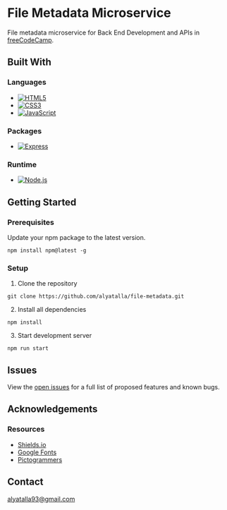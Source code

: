 # File Metadata Microservice


File metadata microservice for Back End Development and APIs in [freeCodeCamp](https://www.freecodecamp.org/learn/).


## Built With

### Languages

- [![HTML5](https://img.shields.io/badge/HTML5-white?style=for-the-badge&logo=html5&logoColor=e65127)](https://html5.org/)
- [![CSS3](https://img.shields.io/badge/CSS3-white?style=for-the-badge&logo=css3&logoColor=306AF1)](https://www.w3.org/Style/CSS/Overview.en.html)
- [![JavaScript](https://img.shields.io/badge/Javascript-383936?style=for-the-badge&logo=javascript)](https://js.org/index.html)

### Packages

- [![Express](https://img.shields.io/badge/Express-black?style=for-the-badge&logo=express)](https://expressjs.com/)

### Runtime

- [![Node.js](https://img.shields.io/badge/Node.js-233056?style=for-the-badge&logo=nodedotjs)](https://nodejs.org/en)

## Getting Started

### Prerequisites

Update your npm package to the latest version.

```
npm install npm@latest -g
```

### Setup

1. Clone the repository

```
git clone https://github.com/alyatalla/file-metadata.git
```

2. Install all dependencies

```
npm install
```

3. Start development server

```
npm run start
```

## Issues

View the [open issues](https://github.com/ChiefWoods/file-metadata/issues) for a full list of proposed features and known bugs.

## Acknowledgements

### Resources

- [Shields.io](https://shields.io/)
- [Google Fonts](https://fonts.google.com/)
- [Pictogrammers](https://pictogrammers.com/)

## Contact

[alyatalla93@gmail.com](mailto:alyatalla93@gmail.com)